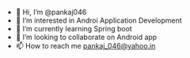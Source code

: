 - 👋 Hi, I’m @pankaj046
- 👀 I’m interested in Androi Application Development
- 🌱 I’m currently learning Spring boot
- 💞️ I’m looking to collaborate on Android app 
- 📫 How to reach me pankaj_046@yahoo.in

<!---
pankaj046/pankaj046 is a ✨ special ✨ repository because its `README.md` (this file) appears on your GitHub profile.
You can click the Preview link to take a look at your changes.
--->
